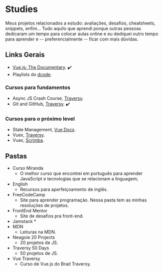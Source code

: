 # Studies
Meus projetos relacionados a estudo: avaliações, desafios, cheatsheets, snippets, enfim... Tudo aquilo que aprendi porque outras pessoas dedicaram um tempo para colocar aulas online e eu dediquei outro tempo para aprender e -- preferencialmente -- ficar com mais dúvidas.

## Links Gerais
* [Vue.js: The Documentary](https://www.youtube.com/watch?v=OrxmtDw4pVI). ✔️
* Playlists do [dcode](https://www.youtube.com/c/dcode-software/playlists).

### Cursos para fundamentos
* Async JS Crash Course, [Traversy](https://www.youtube.com/watch?v=PoRJizFvM7s).
* Git and GitHub, [Traversy](https://www.youtube.com/watch?v=SWYqp7iY_Tc). ✔️

### Cursos para o próximo level
* State Management, [Vue Docs](https://vuejs.org/v2/guide/state-management.html#Simple-State-Management-from-Scratch).
* Vuex, [Traversy](https://www.youtube.com/watch?v=5lVQgZzLMHc).
* Vuex, [Scrimba](https://scrimba.com/learn/vuex).

## Pastas
* Curso Miranda
    * O melhor curso que encontrei em português para aprender JavaScript e tecnologias que se relacionam a linguagem;
* English
    * Recursos para aperfeiçoamento de inglês.
* FreeCodeCamp
    * Site para aprender programação. Nessa pasta tem as minhas resoluções de projetos.
* FrontEnd Mentor
    * Site de desafios pra front-end.
* Jamstack
    *
* MDN
    * Leituras na MDN.
* Neagoie 20 Projects
    * 20 projetos de JS.
* Traversy 50 Days
    * 50 projetos de JS.
* Vue Traversy
    * Curso de Vue.js do Brad Traversy.
